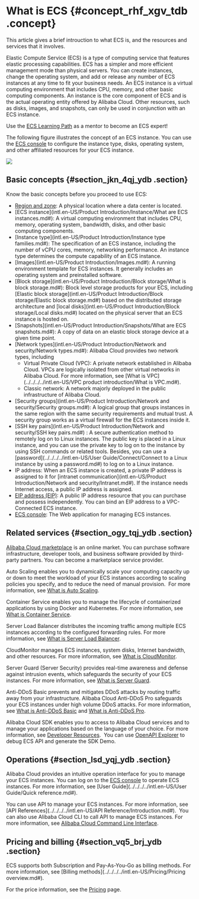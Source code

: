 # What is ECS {#concept_rhf_xgv_tdb .concept}

This article gives a brief introuction to what ECS is, and the resources and services that it involves.

Elastic Compute Service \(ECS\) is a type of computing service that features elastic processing capabilities. ECS has a simpler and more efficient management mode than physical servers. You can create instances, change the operating system, and add or release any number of ECS instances at any time to fit your business needs. An ECS instance is a virtual computing environment that includes CPU, memory, and other basic computing components. An instance is the core component of ECS and is the actual operating entity offered by Alibaba Cloud. Other resources, such as disks, images, and snapshots, can only be used in conjunction with an ECS instance.

Use the [ECS Learning Path](https://www.alibabacloud.com/getting-started/learningpath/ecs) as a mentor to become an ECS expert!

The following figure illustrates the concept of an ECS instance. You can use the [ECS console](https://ecs.console.aliyun.com/#/home) to configure the instance type, disks, operating system, and other affiliated resources for your ECS instance.

![](http://static-aliyun-doc.oss-cn-hangzhou.aliyuncs.com/assets/img/9543/4795_en-US.png)

## Basic concepts {#section_jkn_4qj_ydb .section}

Know the basic concepts before you proceed to use ECS:

-   [Region and zone](https://www.alibabacloud.com/help/doc-detail/40654.htm): A physical location where a data center is located.
-   [ECS instance](intl.en-US/Product Introduction/Instance/What are ECS instances.md#): A virtual computing environment that includes CPU, memory, operating system, bandwidth, disks, and other basic computing components.
-   [Instance type](intl.en-US/Product Introduction/Instance type families.md#): The specification of an ECS instance, including the number of vCPU cores, memory, networking performance. An instance type determines the compute capability of an ECS instance.
-   [Images](intl.en-US/Product Introduction/Images.md#): A running environment template for ECS instances. It generally includes an operating system and preinstalled software.
-   [Block storage](intl.en-US/Product Introduction/Block storage/What is block storage.md#): Block level storage products for your ECS, including [Elastic block storage](intl.en-US/Product Introduction/Block storage/Elastic block storage.md#) based on the distributed storage architecture and [local disks](intl.en-US/Product Introduction/Block storage/Local disks.md#) located on the physical server that an ECS instance is hosted on.
-   [Snapshots](intl.en-US/Product Introduction/Snapshots/What are ECS snapshots.md#): A copy of data on an elastic block storage device at a given time point.
-   [Network types](intl.en-US/Product Introduction/Network and security/Network types.md#): Alibaba Cloud provides two network types, including
    -   Virtual Private Cloud \(VPC\): A private network established in Alibaba Cloud. VPCs are logically isolated from other virtual networks in Alibaba Cloud. For more information, see [What is VPC](../../../../intl.en-US/VPC product introduction/What is VPC.md#).
    -   Classic network: A network majorly deployed in the public infrastructure of Alibaba Cloud.
-   [Security groups](intl.en-US/Product Introduction/Network and security/Security groups.md#): A logical group that groups instances in the same region with the same security requirements and mutual trust. A security group works as a virtual firewall for the ECS instances inside it.
-   [SSH key pairs](intl.en-US/Product Introduction/Network and security/SSH key pairs.md#) : A secure authentication method to remotely log on to Linux instances. The public key is placed in a Linux instance, and you can use the private key to log on to the instance by using SSH commands or related tools. Besides, you can use a [password](../../../../intl.en-US/User Guide/Connect/Connect to a Linux instance by using a password.md#) to log on to a Linux instance.
-   IP address: When an ECS instance is created, a private IP address is assigned to it for [intranet communication](intl.en-US/Product Introduction/Network and security/Intranet.md#). If the instance needs Internet access, a public IP address is assigned.
-   [EIP address \(EIP\)](https://www.alibabacloud.com/help/product/61789.htm): A public IP address resource that you can purchase and possess independently. You can bind an EIP address to a VPC-Connected ECS instance.
-   [ECS console](https://ecs.console.aliyun.com/#/home): The Web application for managing ECS instances.

## Related services {#section_ogy_tqj_ydb .section}

[Alibaba Cloud marketplace](https://www.alibabacloud.com/marketplace) is an online market. You can purchase software infrastructure, developer tools, and business software provided by third-party partners. You can become a marketplace service provider.

Auto Scaling enables you to dynamically scale your computing capacity up or down to meet the workload of your ECS instances according to scaling policies you specify, and to reduce the need of manual provision.  For more information, see [What is Auto Scaling](https://www.alibabacloud.com/help/product/25855.htm).

Container Service enables you to manage the lifecycle of containerized applications by using Docker and Kubernetes. For more information, see [What is Container Service](https://www.alibabacloud.com/help/product/25972.htm).

Server Load Balancer distributes the incoming traffic among multiple ECS instances according to the configured forwarding rules. For more information, see [What is Server Load Balancer](https://www.alibabacloud.com/help/product/27537.htm).

CloudMonitor manages ECS instances, system disks, Internet bandwidth, and other resources. For more information, see [What is CloudMonitor](https://www.alibabacloud.com/help/product/28572.htm).

Server Guard \(Server Security\) provides real-time awareness and defense against intrusion events, which safeguards the security of your ECS instances. For more information, see [What is Server Guard](https://www.alibabacloud.com/help/product/28449.htm).

Anti-DDoS Basic prevents and mitigates DDoS attacks by routing traffic away from your infrastructure. Alibaba Cloud Anti-DDoS Pro safeguards your ECS instances under high volume DDoS attacks. For more information, see [What is Anti-DDoS Basic](https://www.alibabacloud.com/help/doc-detail/28399.htm) and [What is Anti-DDoS Pro](https://www.alibabacloud.com/help/doc-detail/28464.htm).

Alibaba Cloud SDK enables you to access to Alibaba Cloud services and to manage your applications based on the language of your choice. For more information, see [Developer Resources](https://www.alibabacloud.com/support/developer-resources).  You can use [OpenAPI Explorer](https://api.aliyun.com/) to debug ECS API and generate the SDK Demo.

## Operations {#section_lsd_yqj_ydb .section}

Alibaba Cloud provides an intuitive operation interface for you to manage your ECS instances. You can log on to the [ECS console](https://ecs.console.aliyun.com/#/home) to operate ECS instances. For more information, see [User Guide](../../../../intl.en-US/User Guide/Quick reference.md#).

You can use API to manage your ECS instances. For more information, see [API References](../../../../intl.en-US/API Reference/Introduction.md#).  You can also use Alibaba Cloud CLI to call API to manage ECS instances. For more information, see [Alibaba Cloud Command Line Interface](https://www.alibabacloud.com/help/zh/product/29991.htm).

## Pricing and billing {#section_vq5_brj_ydb .section}

ECS supports both Subscription and Pay-As-You-Go as billing methods. For more information, see [Billing methods](../../../../intl.en-US/Pricing/Pricing overview.md#).

For the price information, see the [Pricing](https://www.alibabacloud.com/product/ecs) page.

